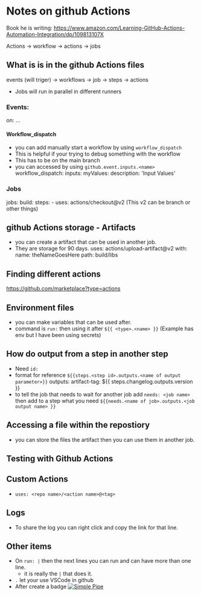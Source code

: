 # Notes on github Actions
Book he is writing: https://www.amazon.com/Learning-GitHub-Actions-Automation-Integration/dp/109813107X

Actions -> workflow -> actions -> jobs

## What is is in the github Actions files
events (will triger) -> workflows -> job -> steps -> actions

* Jobs will run in parallel in different runners

### Events:
on: ...
#### Workflow_dispatch
* you can add manually start a workflow by using `workflow_dispatch`
* This is helpful if your trying to debug something with the workflow
* This has to be on the main branch
* you can accessed by using `github.event.inputs.<name>`
workflow_dispatch:
    inputs:
        myValues:
            description: 'Input Values'

### Jobs
jobs:
    build:
        steps:
        - uses: actions/checkout@v2 (This v2 can be branch or other things)

## github Actions storage - Artifacts
* you can create a artifact that can be used in another job.
* They are storage for 90 days.
uses: actions/upload-artifact@v2
with:
    name: theNameGoesHere
    path: build/libs

## Finding different actions
https://github.com/marketplace?type=actions

## Environment files
* you can make variables that can be used after.
* command is `run:` then using it after `${{ <type>.<name> }}` (Example has env but I have been using secrets)

## How do output from a step in another step
* Need `id:`
* format for reference `${{steps.<step id>.outputs.<name of output parameter>}}`
outputs:
    artifact-tag: ${{ steps.changelog.outputs.version }}
* to tell the job that needs to wait for another job add `needs: <job name>` then add to a step what you need 
    `${{needs.<name of job>.outputs.<job output name> }}`

## Accessing a file within the repostiory
* you can store the files the artifact then you can use them in another job.

## Testing with Github Actions

## Custom Actions
* `uses: <repo name>/<action name>@<tag>`

## Logs
* To share the log you can right click and copy the link for that line.

## Other items
* On `run: |` then the next lines you can run and can have more than one line.
    * it is really the `|` that does it.
* `.` let your use VSCode in github
* After create a badge 
[![Simple Pipe](https://github.com/nrstaber/greetings-add/actions/workflows/pipeline.yml/badge.svg)](https://github.com/nrstaber/greetings-add/actions/workflows/pipeline.yml)
